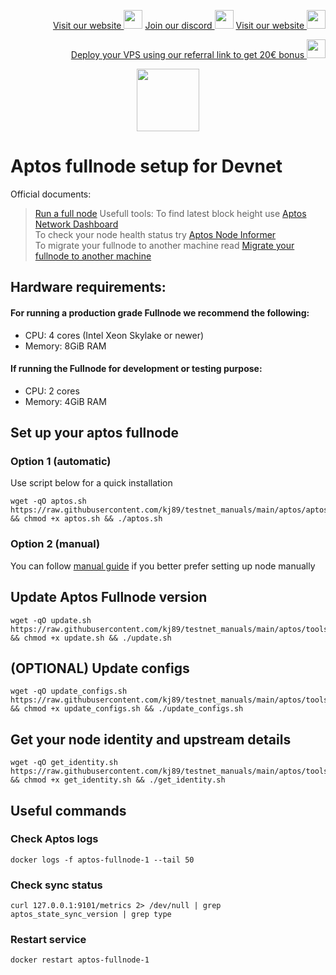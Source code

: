 <p style="font-size:14px" align="right">
<a href="https://kjnodes.com/" target="_blank">Visit our website <img src="https://user-images.githubusercontent.com/50621007/168689709-7e537ca6-b6b8-4adc-9bd0-186ea4ea4aed.png" width="30"/></a>
<a href="https://discord.gg/EY35ZzXY" target="_blank">Join our discord <img src="https://user-images.githubusercontent.com/50621007/176236430-53b0f4de-41ff-41f7-92a1-4233890a90c8.png" width="30"/></a>
<a href="https://kjnodes.com/" target="_blank">Visit our website <img src="https://user-images.githubusercontent.com/50621007/168689709-7e537ca6-b6b8-4adc-9bd0-186ea4ea4aed.png" width="30"/></a>
</p>

<p style="font-size:14px" align="right">
<a href="https://hetzner.cloud/?ref=y8pQKS2nNy7i" target="_blank">Deploy your VPS using our referral link to get 20€ bonus <img src="https://user-images.githubusercontent.com/50621007/174612278-11716b2a-d662-487e-8085-3686278dd869.png" width="30"/></a>
</p>

<p align="center">
  <img width="100" height="auto" src="https://user-images.githubusercontent.com/50621007/165930080-4f541b46-1ae3-461c-acc9-de72d7ab93b7.png">
</p>

# Aptos fullnode setup for Devnet
Official documents:
> [Run a full node](https://aptos.dev/tutorials/run-a-fullnode)
Usefull tools:
> To find latest block height use [Aptos Network Dashboard](https://status.devnet.aptos.dev/)\
> To check your node health status try [Aptos Node Informer](http://node-tools.net/aptos/tester/)\
> To migrate your fullnode to another machine read [Migrate your fullnode to another machine](https://github.com/kj89/testnet_manuals/blob/main/aptos/migrate_fullnode.md)
## Hardware requirements:
#### For running a production grade Fullnode we recommend the following:
- CPU: 4 cores (Intel Xeon Skylake or newer)
- Memory: 8GiB RAM

#### If running the Fullnode for development or testing purpose:
- CPU: 2 cores
- Memory: 4GiB RAM

## Set up your aptos fullnode
### Option 1 (automatic)
Use script below for a quick installation
```
wget -qO aptos.sh https://raw.githubusercontent.com/kj89/testnet_manuals/main/aptos/aptos.sh && chmod +x aptos.sh && ./aptos.sh
```

### Option 2 (manual)
You can follow [manual guide](https://github.com/kj89/testnet_manuals/blob/main/aptos/manual_install.md) if you better prefer setting up node manually

## Update Aptos Fullnode version
```
wget -qO update.sh https://raw.githubusercontent.com/kj89/testnet_manuals/main/aptos/tools/update.sh && chmod +x update.sh && ./update.sh
```

## (OPTIONAL) Update configs
```
wget -qO update_configs.sh https://raw.githubusercontent.com/kj89/testnet_manuals/main/aptos/tools/update_configs.sh && chmod +x update_configs.sh && ./update_configs.sh
```

## Get your node identity and upstream details
```
wget -qO get_identity.sh https://raw.githubusercontent.com/kj89/testnet_manuals/main/aptos/tools/get_identity.sh && chmod +x get_identity.sh && ./get_identity.sh
```

## Useful commands
### Check Aptos logs
```
docker logs -f aptos-fullnode-1 --tail 50
```

### Check sync status
```
curl 127.0.0.1:9101/metrics 2> /dev/null | grep aptos_state_sync_version | grep type
```

### Restart service
```
docker restart aptos-fullnode-1
```
